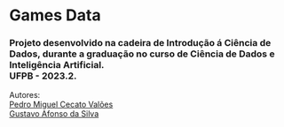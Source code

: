 # Games Data
### Projeto desenvolvido na cadeira de Introdução á Ciência de Dados, durante a graduação no curso de Ciência de Dados e Inteligência Artificial.<br>UFPB - 2023.2.

Autores:
<br>
<a href="https://github.com/PedroMiguelCecato">Pedro Miguel Cecato Valões</a>
<br>
<a href="https://github.com/Gusttavoafonso">Gustavo Afonso da Silva</a>
